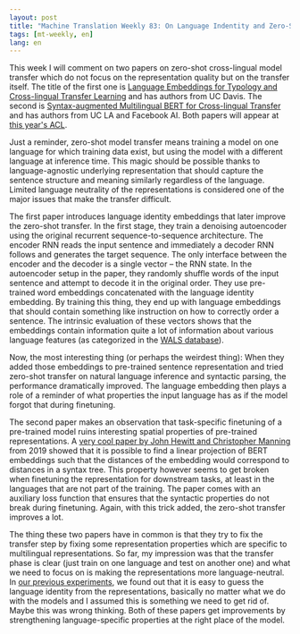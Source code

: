 ```yaml
---
layout: post
title: "Machine Translation Weekly 83: On Language Indentity and Zero-Shot Transfer"
tags: [mt-weekly, en]
lang: en
---
```


This week I will comment on two papers on zero-shot cross-lingual model
transfer which do not focus on the representation quality but on the transfer
itself. The title of the first one is [Language Embeddings for Typology and
Cross-lingual Transfer Learning](https://arxiv.org/abs/2106.02082) and has
authors from UC Davis.  The second is [Syntax-augmented Multilingual BERT for
Cross-lingual Transfer](https://arxiv.org/abs/2106.02134) and has authors from
UC LA and Facebook AI. Both papers will appear at [this year's
ACL](https://2021.aclweb.org).

Just a reminder, zero-shot model transfer means training a model on one
language for which training data exist, but using the model with a different
language at inference time. This magic should be possible thanks to
language-agnostic underlying representation that should capture the sentence
structure and meaning similarly regardless of the language. Limited language
neutrality of the representations is considered one of the major issues that
make the transfer difficult.

The first paper introduces language identity embeddings that later improve the
zero-shot transfer. In the first stage, they train a denoising autoencoder
using the original recurrent sequence-to-sequence architecture. The encoder RNN
reads the input sentence and immediately a decoder RNN follows and generates
the target sequence. The only interface between the encoder and the decoder is
a single vector – the RNN state. In the autoencoder setup in the paper, they
randomly shuffle words of the input sentence and attempt to decode it in the
original order. They use pre-trained word embeddings concatenated with the
language identity embedding. By training this thing, they end up with language
embeddings that should contain something like instruction on how to correctly
order a sentence. The intrinsic evaluation of these vectors shows that the
embeddings contain information quite a lot of information about various
language features (as categorized in the [WALS database](https://wals.info)).

Now, the most interesting thing (or perhaps the weirdest thing): When they
added those embeddings to pre-trained sentence representation and tried
zero-shot transfer on natural language inference and syntactic parsing, the
performance dramatically improved. The language embedding then plays a role of
a reminder of what properties the input language has as if the model forgot
that during finetuning.

The second paper makes an observation that task-specific finetuning of a
pre-trained model ruins interesting spatial properties of pre-trained
representations. A [very cool paper by John Hewitt and Christopher
Manning](https://www.aclweb.org/anthology/N19-1419/) from 2019 showed that it
is possible to find a linear projection of BERT embeddings such that the
distances of the embedding would correspond to distances in a syntax tree. This
property however seems to get broken when finetuning the representation for
downstream tasks, at least in the languages that are not part of the training.
The paper comes with an auxiliary loss function that ensures that the syntactic
properties do not break during finetuning. Again, with this trick added, the
zero-shot transfer improves a lot.

The thing these two papers have in common is that they try to fix the transfer
step by fixing some representation properties which are specific to
multilingual representations. So far, my impression was that the transfer phase
is clear (just train on one language and test on another one) and what we need
to focus on is making the representations more language-neutral. In [our
previous
experiments](https://www.aclweb.org/anthology/2020.findings-emnlp.150), we
found out that it is easy to guess the language identity from the
representations, basically no matter what we do with the models and I assumed
this is something we need to get rid of. Maybe this was wrong thinking. Both of
these papers get improvements by strengthening language-specific properties at
the right place of the model.
